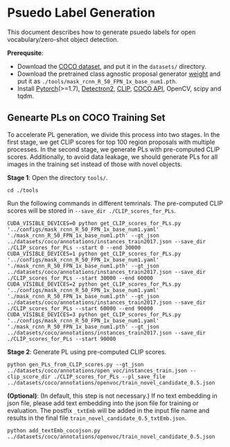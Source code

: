 # Psuedo Label Generation

This document describes how to generate psuedo labels for open vocabulary/zero-shot object detection.

**Prerequsite**: 
- Download the [COCO dataset](https://cocodataset.org/#home), and put it in the `datasets/` directory. 
- Download the pretrained class agnostic proposal generator [weight](https://drive.google.com/file/d/1ZDPrPGd5eyR62BZhjpHdZdOYPePVfPeO/view?usp=sharing) and put it as `./tools/mask_rcnn_R_50_FPN_1x_base_num1.pth`.
- Install [Pytorch]()(>=1.7), [Detectron2](), [CLIP](https://github.com/openai/CLIP), [COCO API](https://github.com/cocodataset/cocoapi), OpenCV, scipy and tqdm.


## Genearte PLs on COCO Training Set

To accelerate PL generation, we divide this process into two stages. 
In the first stage, we get CLIP scores for top 100 region proposals with multiple processes.
In the second stage, we generate PLs with pre-computed CLIP scores.
Additionally, to avoid data leakage, we should generate PLs for all images in the training set instead of those with novel objects.

**Stage 1**: Open the directory `tools/`.
```
cd ./tools
```
Run the following commands in different temrinals. The pre-computed CLIP scores will be stored in `--save_dir ./CLIP_scores_for_PLs`.
```
CUDA_VISIBLE_DEVICES=0 python get_CLIP_scores_for_PLs.py '../configs/mask_rcnn_R_50_FPN_1x_base_num1.yaml' './mask_rcnn_R_50_FPN_1x_base_num1.pth' --gt_json ../datasets/coco/annotations/instances_train2017.json --save_dir ./CLIP_scores_for_PLs --start 0 --end 30000
CUDA_VISIBLE_DEVICES=1 python get_CLIP_scores_for_PLs.py '../configs/mask_rcnn_R_50_FPN_1x_base_num1.yaml' './mask_rcnn_R_50_FPN_1x_base_num1.pth' --gt_json ../datasets/coco/annotations/instances_train2017.json --save_dir ./CLIP_scores_for_PLs --start 30000 --end 60000
CUDA_VISIBLE_DEVICES=2 python get_CLIP_scores_for_PLs.py '../configs/mask_rcnn_R_50_FPN_1x_base_num1.yaml' './mask_rcnn_R_50_FPN_1x_base_num1.pth' --gt_json ../datasets/coco/annotations/instances_train2017.json --save_dir ./CLIP_scores_for_PLs --start 60000 --end 90000
CUDA_VISIBLE_DEVICES=3 python get_CLIP_scores_for_PLs.py '../configs/mask_rcnn_R_50_FPN_1x_base_num1.yaml' './mask_rcnn_R_50_FPN_1x_base_num1.pth' --gt_json ../datasets/coco/annotations/instances_train2017.json --save_dir ./CLIP_scores_for_PLs --start 90000
```

**Stage 2**: Generate PL using pre-computed CLIP scores.
```
python gen_PLs_from_CLIP_scores.py --gt_json ../datasets/coco/annotations/open_voc/instances_train.json --clip_score_dir ./CLIP_scores_for_PLs --pl_save_file ../datasets/coco/annotations/openvoc/train_novel_candidate_0.5.json
```

**(Optional)**: (In default, this step is not necessary.) If no text embedding in json file, please add text embedding into the json file for training or evaluation. The postfix `_txtEmb` will be added in the input file name and results in the final file `train_novel_candidate_0.5_txtEmb.json`. 
```
python add_textEmb_cocojson.py ../datasets/coco/annotations/openvoc/train_novel_candidate_0.5.json
```



